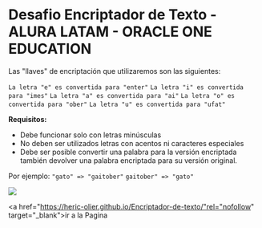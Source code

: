 # Desafio Encriptador de Texto - ALURA LATAM - ORACLE ONE EDUCATION


Las "llaves" de encriptación que utilizaremos son las siguientes:

`La letra "e" es convertida para "enter"`
`La letra "i" es convertida para "imes"`
`La letra "a" es convertida para "ai"`
`La letra "o" es convertida para "ober"`
`La letra "u" es convertida para "ufat"`

**Requisitos:**
- Debe funcionar solo con letras minúsculas
- No deben ser utilizados letras con acentos ni caracteres especiales
- Debe ser posible convertir una palabra para la versión encriptada también devolver una palabra encriptada para su versión original. 

Por ejemplo:
`"gato" => "gaitober"`
`gaitober" => "gato"`




![](https://i.imgur.com/NTW6JZ9.png)




<a href="https://heric-olier.github.io/Encriptador-de-texto/"rel="nofollow" target="_blank">ir a la Pagina</a> 
